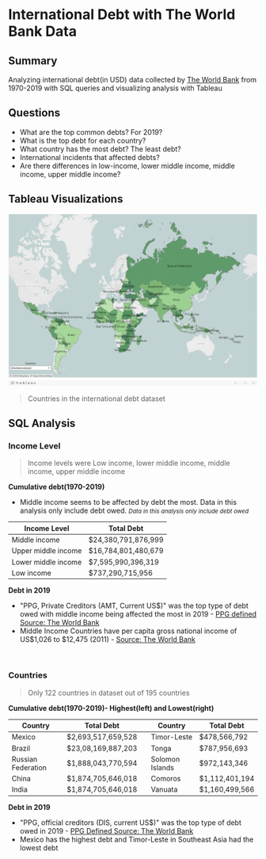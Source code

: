 # International Debt with The World Bank Data

## Summary
Analyzing international debt(in USD) data collected by [The World Bank](https://datacatalog.worldbank.org/dataset/international-debt-statistics) from 1970-2019
with SQL queries and visualizing analysis with Tableau

## Questions
- What are the top common debts? For 2019?
- What is the top debt for each country?
- What country has the most debt? The least debt?
- International incidents that affected debts?
- Are there differences in low-income, lower middle income, middle income, upper middle income?




## Tableau Visualizations
<!-- [Tableau Public Workbook](https://public.tableau.com/profile/diannejardinez#!/vizhome/InternationalDebtwithTheWorldBankData/Map?publish=yes) -->


![](https://github.com/diannejardinez/SQL-World-Bank-International-Debt/blob/master/images/Tableau-Map.png)
> Countries in the international debt dataset

<!-- ![](https://github.com/diannejardinez/SQL-World-Bank-International-Debt/blob/master/images/Tableau-Map_country-debt.png) -->
<!-- > Total Debt for each country -->

## SQL Analysis
### Income Level
> Income levels were Low income, lower middle income,  middle income, upper middle income

**Cumulative debt(1970-2019)**
- Middle income seems to be affected by debt the most. Data in this analysis only include debt owed. <small><i>Data in this analysis only include debt owed</i></small>

Income Level| Total Debt
------------|-----------
Middle income	| $24,380,791,876,999
Upper middle income | $16,784,801,480,679
Lower middle income | $7,595,990,396,319
Low income | $737,290,715,956



**Debt in 2019**
- "PPG, Private Creditors (AMT, Current US$)" was the top type of debt owed with middle income being affected the most in 2019 - [PPG defined Source: The World Bank](https://datacatalog.worldbank.org/ppg-private-creditors-amt-current-us-0)
- Middle Income Countries have per capita gross national income of US$1,026 to $12,475 (2011) - [Source: The World Bank](https://www.worldbank.org/en/country/mic/overview#:~:text=The%20world's%20Middle%20Income%20Countries,%244%2C046%20and%20%2412%2C535%20(2021))


<br>

### Countries
> Only 122 countries in dataset out of 195 countries

**Cumulative debt(1970-2019)- Highest(left) and Lowest(right)**

Country     | Total Debt |   | Country    | Total Debt 
------------|------------|---|------------|------------
Mexico	| $2,693,517,659,528 | |Timor-Leste | $478,566,792
Brazil | $23,08,169,887,203  | |Tonga | $787,956,693
Russian Federation | $1,888,043,770,594| |Solomon Islands | $972,143,346
China | $1,874,705,646,018| |Comoros |$1,112,401,194
India | $1,874,705,646,018| |Vanuata | $1,160,499,566



**Debt in 2019**
- "PPG, official creditors (DIS, current US$)" was the top type of debt owed in 2019 - [PPG Defined Source: The World Bank](https://datacatalog.worldbank.org/search?query=%20ppg-official-creditors-dis-current-us-1)
- Mexico has the highest debt and Timor-Leste in Southeast Asia had the lowest debt


